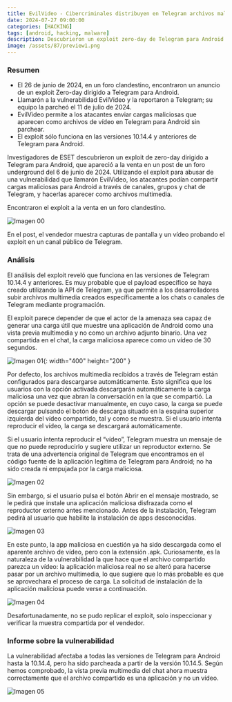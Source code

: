 ```yaml
---
title: EvilVideo - Cibercriminales distribuyen en Telegram archivos maliciosos disfrazados de videos
date: 2024-07-27 09:00:00 
categories: [HACKING]
tags: [android, hacking, malware]
description: Descubrieron un exploit zero-day de Telegram para Android que permite a los atacantes enviar archivos maliciosos camuflados como vídeos.
image: /assets/87/preview1.png
---
```


### Resumen

- El 26 de  junio de 2024, en un foro clandestino, encontraron un anuncio de un exploit Zero-day dirigido a Telegram para Android.
- Llamarón a la vulnerabilidad EvilVideo y la reportaron a Telegram; su equipo la parcheó el 11 de julio de 2024.
- EvilVideo permite a los atacantes enviar cargas maliciosas que aparecen como archivos de vídeo en Telegram para Android sin parchear.
- El exploit sólo funciona en las versiones 10.14.4 y anteriores de Telegram para Android.

Investigadores de ESET descubrieron un exploit de zero-day dirigido a Telegram para Android, que apareció a la venta en un post de un foro underground del 6 de junio de 2024. Utilizando el exploit para abusar de una vulnerabilidad que llamarón EvilVideo, los atacantes podían compartir cargas maliciosas para Android a través de canales, grupos y chat de Telegram, y hacerlas aparecer como archivos multimedia.

Encontraron el exploit a la venta en un foro clandestino.

![Imagen 00](/assets/87/087-01.png)

En el post, el vendedor muestra capturas de pantalla y un vídeo probando el exploit en un canal público de Telegram.

### Análisis 

El análisis del exploit reveló que funciona en las versiones de Telegram 10.14.4 y anteriores. Es muy probable que el payload específico se haya creado utilizando la API de Telegram, ya que permite a los desarrolladores subir archivos multimedia creados específicamente a los chats o canales de Telegram mediante programación.

El exploit parece depender de que el actor de la amenaza sea capaz de generar una carga útil que muestre una aplicación de Android como una vista previa multimedia y no como un archivo adjunto binario. Una vez compartida en el chat, la carga maliciosa aparece como un vídeo de 30 segundos.

![Imagen 01](/assets/87/087-02.jpeg){: width="400" height="200" }

Por defecto, los archivos multimedia recibidos a través de Telegram están configurados para descargarse automáticamente. Esto significa que los usuarios con la opción activada descargarán automáticamente la carga maliciosa una vez que abran la conversación en la que se compartió. La opción se puede desactivar manualmente, en cuyo caso, la carga se puede descargar pulsando el botón de descarga situado en la esquina superior izquierda del vídeo compartido, tal y como se muestra. Si el usuario intenta reproducir el vídeo, la carga se descargará automáticamente.

Si el usuario intenta reproducir el “vídeo”, Telegram muestra un mensaje de que no puede reproducirlo y sugiere utilizar un reproductor externo. Se trata de una advertencia original de Telegram que encontramos en el código fuente de la aplicación legítima de Telegram para Android; no ha sido creada ni empujada por la carga maliciosa.

![Imagen 02](/assets/87/087-03.png)

Sin embargo, si el usuario pulsa el botón Abrir en el mensaje mostrado, se le pedirá que instale una aplicación maliciosa disfrazada como el reproductor externo antes mencionado. Antes de la instalación, Telegram pedirá al usuario que habilite la instalación de apps desconocidas.

![Imagen 03](/assets/87/087-04.png)

En este punto, la app maliciosa en cuestión ya ha sido descargada como el aparente archivo de vídeo, pero con la extensión .apk. Curiosamente, es la naturaleza de la vulnerabilidad la que hace que el archivo compartido parezca un vídeo: la aplicación maliciosa real no se alteró para hacerse pasar por un archivo multimedia, lo que sugiere que lo más probable es que se aprovechara el proceso de carga. La solicitud de instalación de la aplicación maliciosa puede verse a continuación.

![Imagen 04](/assets/87/087-05.png)

Desafortunadamente, no se pudo replicar el exploit, solo inspeccionar y verificar la muestra compartida por el vendedor.

### Informe sobre la vulnerabilidad

La vulnerabilidad afectaba a todas las versiones de Telegram para Android hasta la 10.14.4, pero ha sido parcheada a partir de la versión 10.14.5. Según hemos comprobado, la vista previa multimedia del chat ahora muestra correctamente que el archivo compartido es una aplicación y no un vídeo.

![Imagen 05](/assets/87/087-06.jpeg)

